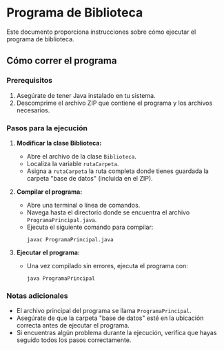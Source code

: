 # Programa de Biblioteca

Este documento proporciona instrucciones sobre cómo ejecutar el programa de biblioteca.

## Cómo correr el programa

### Prerequisitos

1. Asegúrate de tener Java instalado en tu sistema.
2. Descomprime el archivo ZIP que contiene el programa y los archivos necesarios.

### Pasos para la ejecución

1. **Modificar la clase Biblioteca:**
   - Abre el archivo de la clase `Biblioteca`.
   - Localiza la variable `rutaCarpeta`.
   - Asigna a `rutaCarpeta` la ruta completa donde tienes guardada la carpeta "base de datos" (incluida en el ZIP).

2. **Compilar el programa:**
   - Abre una terminal o línea de comandos.
   - Navega hasta el directorio donde se encuentra el archivo `ProgramaPrincipal.java`.
   - Ejecuta el siguiente comando para compilar:
     ```
     javac ProgramaPrincipal.java
     ```

3. **Ejecutar el programa:**
   - Una vez compilado sin errores, ejecuta el programa con:
     ```
     java ProgramaPrincipal
     ```

### Notas adicionales

- El archivo principal del programa se llama `ProgramaPrincipal`.
- Asegúrate de que la carpeta "base de datos" esté en la ubicación correcta antes de ejecutar el programa.
- Si encuentras algún problema durante la ejecución, verifica que hayas seguido todos los pasos correctamente.
